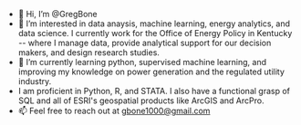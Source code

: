 - 👋 Hi, I’m @GregBone
- 👀 I’m interested in data anaysis, machine learning, energy analytics, and data science. I currently work for the Office of Energy Policy in Kentucky -- where I manage data, 
  provide analytical support for our decision makers, and design research studies. 
- 🌱 I’m currently learning python, supervised machine learning, and improving my knowledge on power generation and the regulated utility industry.
- I am proficient in Python, R, and STATA. I also have a functional grasp of SQL and all of ESRI's geospatial products like ArcGIS and ArcPro. 
- 📫 Feel free to reach out at gbone1000@gmail.com 

